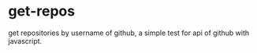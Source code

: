 # get-repos
get repositories by username of github, a simple test for api of github with javascript.
